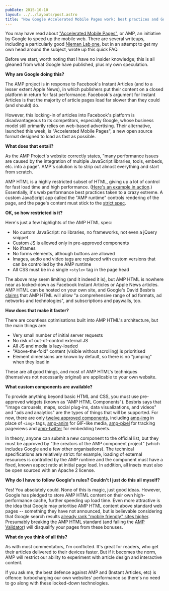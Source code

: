 ```yaml
---
pubDate: 2015-10-10
layout: ../../layouts/post.astro
title: "How Google Accelerated Mobile Pages work: best practices and Google's might"
---
```


You may have read about ["Accelerated Mobile Pages"](https://www.ampproject.org), or AMP, an initiative by Google to speed up the mobile web. There are several writeups, including a particularly good [Nieman Lab one](http://www.niemanlab.org/2015/10/get-ampd-heres-what-publishers-need-to-know-about-googles-new-plan-to-speed-up-your-website/), but in an attempt to get my own head around the subject, wrote up this quick FAQ.

Before we start, worth noting that I have no insider knowledge; this is all gleaned from what Google have published, plus my own speculation.

**Why are Google doing this?**

The AMP project is in response to Facebook's Instant Articles (and to a lesser extent Apple News), in which publishers put their content on a closed platform in return for fast performance. Facebook's argument for Instant Articles is that the majority of article pages load far slower than they could (and should) do.

However, this locking-in of articles into Facebook's platform is disadvantageous to its competitors, especially Google, whose business model still primarily relies on web-based advertising. Their alternative, launched this week, is "Accelerated Mobile Pages", a new open source format designed to load as fast as possible.

**What does that entail?**

As the AMP Project's website correctly states, "many performance issues are caused by the integration of multiple JavaScript libraries, tools, embeds, etc. into a page". AMP's solution is to strip out almost everything and start from scratch.

AMP HTML is a highly restricted subset of HTML, giving up a lot of control for fast load time and high performance. ([Here's an example in action](https://www.ampproject.org/how-it-works).) Essentially, it's web performance best practices taken to a crazy extreme. A custom JavaScript app called the "AMP runtime" controls rendering of the page, and the page's content must stick to the [strict spec](https://github.com/ampproject/amphtml/blob/master/spec/amp-html-format.md).

**OK, so how restricted is it?**

Here's just a few highlights of the AMP HTML spec:

- No custom JavaScript: no libraries, no frameworks, not even a jQuery snippet
- Custom JS is allowed only in pre-approved components
- No iframes
- No forms elements, although buttons are allowed
- Images, audio and video tags are replaced with custom versions that can be controlled by the AMP runtime
- All CSS must be in a single `<style>` tag in the page head

The above may seem limiting (and it indeed it is), but AMP HTML is nowhere near as locked-down as Facebook Instant Articles or Apple News articles. AMP HTML can be hosted on your own site, and Google's David Besbris [claims](https://googleblog.blogspot.co.uk/2015/10/introducing-accelerated-mobile-pages.html?m=1) that AMP HTML will allow "a comprehensive range of ad formats, ad networks and technologies", and subscriptions and paywalls, too.

**How does that make it faster?**

There are countless optimisations built into AMP HTML's architecture, but the main things are:

- Very small number of initial server requests
- No risk of out-of-control external JS
- All JS and media is lazy-loaded
- "Above-the-fold" content (visible without scrolling) is prioritised
- Element dimensions are known by default, so there is no "jumping" when they load in

These are all good things, and most of AMP HTML's techniques (themselves not necessarily original) are applicable to your own website.

**What custom components are available?**

To provide anything beyond basic HTML and CSS, you must use pre-approved widgets (known as "AMP HTML Components"). Besbris says that "image carousels, maps, social plug-ins, data visualizations, and videos" and "ads and analytics" are the types of things that will be supported. For now, there are only [twelve approved components](https://github.com/ampproject/amphtml/blob/master/spec/amp-html-components.md#components), including [amp-img](https://github.com/ampproject/amphtml/blob/master/builtins/amp-img.md) in place of `<img>` tags, [amp-anim](https://github.com/ampproject/amphtml/blob/master/extensions/amp-anim/amp-anim.md) for GIF-like media, [amp-pixel](https://github.com/ampproject/amphtml/blob/master/builtins/amp-pixel.md) for tracking pageviews and [amp-twitter](https://github.com/ampproject/amphtml/blob/master/extensions/amp-twitter/amp-twitter.md) for embedding tweets.

In theory, anyone can submit a new component to the official list, but they must be approved by "the creators of the AMP component project" (which includes Google and a few other organisations). The technical specifications are relatively strict: for example, loading of external resources is controlled by the AMP runtime and the component must have a fixed, known aspect ratio at initial page load. In addition, all insets must also be open sourced with an Apache 2 license.

**Why do I have to follow Google's rules? Couldn't I just do this all myself?**

Yes! You absolutely could. None of this is magic, just good ideas. However, Google has pledged to store AMP HTML content on their own high-performance cache, further speeding up load time. Even more attractive is the idea that Google may prioritise AMP HTML content above standard web pages -- something they have not announced, but is believable considering that Google search results [already rank "mobile friendly" sites higher](https://support.google.com/adsense/answer/6196932). Presumably breaking the AMP HTML standard (and failing the [AMP Validator](https://github.com/ampproject/amphtml#the-amp-validator)) will disqualify your pages from these bonuses.

**What do you think of all this?**

As with most commentators, I'm conflicted. It's great for readers, who get their articles delivered to their devices faster. But if it becomes the norm, AMP will restrict our ability to experiment with article design and interactive content.

If you ask me, the best defence against AMP and (Instant Articles, etc) is offence: turbocharging our own websites' performance so there's no need to go along with these locked-down technologies.
